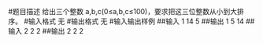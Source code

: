 #题目描述
给出三个整数 a,b,c(0≤a,b,c≤100)，要求把这三位整数从小到大排序。
#输入格式
无
#输出格式
无
#输入输出样例
##输入
1 14 5
##输出
1 5 14
##输入
2 2 2
##输出
2 2 2
